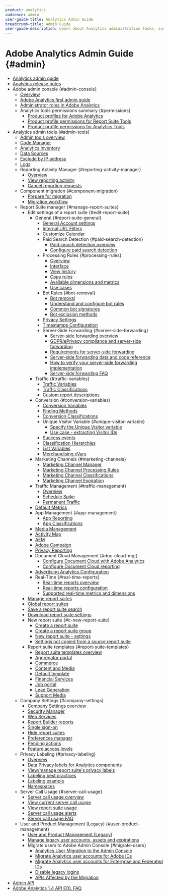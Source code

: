 ```yaml
---
product: analytics
audience: admin
user-guide-title: Analytics Admin Guide
breadcrumb-title: Admin Guide
user-guide-description: Learn about Analytics administration tasks, such managing users and products in the Experience Cloud Admin Console, configuring report suites, and more.
---
```


# Adobe Analytics Admin Guide {#admin}

+ [Analytics admin guide](home.md)
+ [Analytics release notes](https://experienceleague.adobe.com/en/docs/analytics/release-notes/latest)
+ Adobe admin console {#admin-console}
  + [Overview](admin-console/home.md)
  + [Adobe Analytics first admin guide](admin-console/first-admin-guide.md)
  + [Administrator roles in Adobe Analytics](admin-console/admin-roles-in-analytics.md)
  + Analytics tools permissions summary {#permissions}
    + [Product profiles for Adobe Analytics](admin-console/permissions/product-profile.md)
    + [Product profile permissions for Report Suite Tools](admin-console/permissions/report-suite-tools.md)
    + [Product profile permissions for Analytics Tools](admin-console/permissions/analytics-tools.md)
+ Analytics admin tools {#admin-tools}
  + [Admin tools overview](admin/c-admin-tools.md)
  + [Code Manager](admin/code-manager-admin.md)
  + [Analytics Inventory](admin/analytics-inventory.md)
  + [Data Sources](admin/data-sources.md)
  + [Exclude by IP address](admin/exclude-ip.md)
  + [Logs](admin/logs.md)
  + Reporting Activity Manager {#reporting-activity-manager}
    + [Overview](admin/reporting-activity-manager/reporting-activity-overview.md)
    + [View reporting activity](admin//reporting-activity-manager/reporting-activity.md)
    + [Cancel reporting requests](admin/reporting-activity-manager/reporting-activity-cancel-requests.md)
  + Component migration {#component-migration}
    + [Prepare for migration](admin/component-migration/prepare-component-migration.md)
    + [Migration workflow](admin/component-migration/component-migration.md)
  + Report Suite manager {#manage-report-suites}
    + Edit settings of a report suite {#edit-report-suite}
      + General {#report-suite-general}
        + [General Account settings](admin/c-manage-report-suites/c-edit-report-suites/general/general-acct-settings-admin.md)
        + [Internal URL Filters](admin/c-manage-report-suites/c-edit-report-suites/general/internal-url-filter-admin.md)
        + [Customize Calendar](admin/c-manage-report-suites/c-edit-report-suites/general/custom-calendar.md)
        + Paid Search Detection {#paid-search-detection}
          + [Paid search detection overview](admin/c-manage-report-suites/c-edit-report-suites/general/paid-search-detection/paid-search-detection.md)
          + [Configure paid search detection](admin/c-manage-report-suites/c-edit-report-suites/general/paid-search-detection/t-paid-search-detection.md)
        + Processing Rules {#processing-rules}
          + [Overview](admin/c-manage-report-suites/c-edit-report-suites/general/processing-rules/pr-overview.md)
          + [Interface](admin/c-manage-report-suites/c-edit-report-suites/general/processing-rules/pr-interface.md)
          + [View history](admin/c-manage-report-suites/c-edit-report-suites/general/processing-rules/pr-view-history.md)
          + [Copy rules](admin/c-manage-report-suites/c-edit-report-suites/general/processing-rules/pr-copy.md)
          + [Available dimensions and metrics](admin/c-manage-report-suites/c-edit-report-suites/general/processing-rules/pr-variables.md)
          + [Use cases](admin/c-manage-report-suites/c-edit-report-suites/general/processing-rules/pr-use-cases.md)
        + Bot Rules {#bot-removal}
          + [Bot removal](admin/c-manage-report-suites/c-edit-report-suites/general/bot-removal/bot-removal.md)
          + [Understand and configure bot rules](admin/c-manage-report-suites/c-edit-report-suites/general/bot-removal/bot-rules.md)
          + [Common bot signatures](admin/c-manage-report-suites/c-edit-report-suites/general/bot-removal/bot-signatures.md)
          + [Bot exclusion methods](admin/c-manage-report-suites/c-edit-report-suites/general/bot-removal/bot-exclusion-methods.md)
        + [Privacy Settings](admin/c-manage-report-suites/c-edit-report-suites/general/privacy-settings.md)
        + [Timestamps Configuration](admin/c-manage-report-suites/c-edit-report-suites/general/timestamp-optional.md)
        + Server-Side Forwarding {#server-side-forwarding}
          + [Server-side forwarding overview](admin/c-manage-report-suites/c-edit-report-suites/general/c-server-side-forwarding/ssf.md)
          + [GDPR/ePrivacy compliance and server-side forwarding](admin/c-manage-report-suites/c-edit-report-suites/general/c-server-side-forwarding/ssf-gdpr.md)
          + [Requirements for server-side forwarding](admin/c-manage-report-suites/c-edit-report-suites/general/c-server-side-forwarding/ssf-requirements.md)
          + [Server-side forwarding data and code reference](admin/c-manage-report-suites/c-edit-report-suites/general/c-server-side-forwarding/ssf-reference.md)
          + [How to verify your server-side forwarding implementation](admin/c-manage-report-suites/c-edit-report-suites/general/c-server-side-forwarding/ssf-verify.md)
          + [Server-side forwarding FAQ](admin/c-manage-report-suites/c-edit-report-suites/general/c-server-side-forwarding/ssf-faq.md)
      + Traffic {#traffic-variables}
        + [Traffic Variables](admin/c-manage-report-suites/c-edit-report-suites/c-traffic-variables/traffic-var.md)
        + [Traffic Classifications](admin/c-manage-report-suites/c-edit-report-suites/c-traffic-variables/traffic-classifications.md)
        + [Custom report descriptions](admin/c-manage-report-suites/c-edit-report-suites/c-traffic-variables/custom-desc-admin.md)
      + Conversion {#conversion-variables}
        + [Conversion Variables](admin/c-manage-report-suites/c-edit-report-suites/conversion-var-admin/conversion-var-admin.md)
        + [Finding Methods](admin/c-manage-report-suites/c-edit-report-suites/conversion-var-admin/finding-methods.md)
        + [Conversion Classifications](admin/c-manage-report-suites/c-edit-report-suites/conversion-var-admin/conversion-classifications.md)
        + Unique Visitor Variable {#unique-visitor-variable}
          + [Specify the Unique Visitor variable](admin/c-manage-report-suites/c-edit-report-suites/conversion-var-admin/unique-visitor-variable-admin/t-unique-visitor-variable.md)
          + [Use case - extracting Visitor IDs](admin/c-manage-report-suites/c-edit-report-suites/conversion-var-admin/unique-visitor-variable-admin/extract-visitorids-usecase.md)
        + [Success events](admin/c-manage-report-suites/c-edit-report-suites/conversion-var-admin/c-success-events/success-event.md)
        + [Classification Hierarchies](admin/c-manage-report-suites/c-edit-report-suites/conversion-var-admin/classification-hierarchies.md)
        + [List Variables](admin/c-manage-report-suites/c-edit-report-suites/conversion-var-admin/list-var-admin.md)
        + [Merchandising eVars](admin/c-manage-report-suites/c-edit-report-suites/conversion-var-admin/merchandising-evars.md)
      + Marketing Channels {#marketing-channels}
        + [Marketing Channel Manager](admin/c-manage-report-suites/c-edit-report-suites/marketing-channels/c-channels.md)
        + [Marketing Channel Processing Rules](admin/c-manage-report-suites/c-edit-report-suites/marketing-channels/c-rules.md)
        + [Marketing Channel Classifications](admin/c-manage-report-suites/c-edit-report-suites/marketing-channels/classifications-mchannel.md)
        + [Marketing Channel Expiration](admin/c-manage-report-suites/c-edit-report-suites/marketing-channels/visitor-engagement.md)
      + Traffic Management {#traffic-management}
        + [Overview](admin/c-manage-report-suites/c-edit-report-suites/c-traffic-management/traffic-management.md)
        + [Schedule Spike](admin/c-manage-report-suites/c-edit-report-suites/c-traffic-management/t-traffic-schedule-spike.md)
        + [Permanent Traffic](admin/c-manage-report-suites/c-edit-report-suites/c-traffic-management/t-traffic-permanent.md)  
      + [Default Metrics](admin/c-manage-report-suites/c-edit-report-suites/default-metrics.md)
      + App Management {#app-management}
        + [App Reporting](admin/c-manage-report-suites/c-edit-report-suites/app-reporting.md)
        + [App Classifications](admin/c-manage-report-suites/c-edit-report-suites/app-classifications.md)
      + [Media Management](admin/c-manage-report-suites/c-edit-report-suites/media-management.md)
      + [Activity Map](admin/c-manage-report-suites/c-edit-report-suites/activity-map.md)
      + [AEM](admin/c-manage-report-suites/c-edit-report-suites/adobe-experience-manager.md)
      + [Adobe Campaign](admin/c-manage-report-suites/c-edit-report-suites/adobe-campaign.md)
      + [Privacy Reporting](admin/c-manage-report-suites/c-edit-report-suites/privacy-reporting.md)
      + Document Cloud Management {#doc-cloud-mgt}
        + [Configure Document Cloud with Adobe Analytics](admin/c-manage-report-suites/c-edit-report-suites/document-cloud-mgt.md)
        + [Configure Document Cloud reporting](admin/c-manage-report-suites/c-edit-report-suites/document-cloud-config.md)
      + [Advertising Analytics Configuration](admin/c-manage-report-suites/c-edit-report-suites/advertising-analytics-config.md)
      + Real-Time {#real-time-reports}
        + [Real-time reports overview](admin/c-manage-report-suites/c-edit-report-suites/realtime/realtime.md)
        + [Real-time reports configuration](admin/c-manage-report-suites/c-edit-report-suites/realtime/t-realtime-admin.md)
        + [Supported real-time metrics and dimensions](admin/c-manage-report-suites/c-edit-report-suites/realtime/realtime-metrics.md)
    + [Manage report suites](admin/c-manage-report-suites/report-suites-admin.md)
    + [Global report suites](admin/c-manage-report-suites/rollup-report-suite.md)
    + [Save a report suite search](admin/c-manage-report-suites/t-report-suite-saved-search.md)
    + [Download report suite settings](admin/c-manage-report-suites/t-download-rs-settings.md)
    + New report suite {#c-new-report-suite}
      + [Create a report suite](admin/c-manage-report-suites/c-new-report-suite/t-create-a-report-suite.md)
      + [Create a report suite group](admin/c-manage-report-suites/c-new-report-suite/t-create-rs-group.md)
      + [New report suite - settings](admin/c-manage-report-suites/c-new-report-suite/new-report-suite.md)
      + [Settings not copied from a source report suite](admin/c-manage-report-suites/c-new-report-suite/settings-not-copied-from-rs.md)
    + Report suite templates {#report-suite-templates}
      + [Report suite templates overview](admin/c-manage-report-suites/c-report-suite-templates/report-suite-templates.md)
      + [Aggregator portal](admin/c-manage-report-suites/c-report-suite-templates/aggregator-portal.md)
      + [Commerce](admin/c-manage-report-suites/c-report-suite-templates/commerce-admin.md)
      + [Content and Media](admin/c-manage-report-suites/c-report-suite-templates/content-media.md)
      + [Default template](admin/c-manage-report-suites/c-report-suite-templates/default-rs-template.md)
      + [Financial Services](admin/c-manage-report-suites/c-report-suite-templates/financial-services.md)
      + [Job portal](admin/c-manage-report-suites/c-report-suite-templates/job-portal.md)
      + [Lead Generation](admin/c-manage-report-suites/c-report-suite-templates/lead-generation.md)
      + [Support Media](admin/c-manage-report-suites/c-report-suite-templates/support-media.md)
  + Company Settings {#company-settings}
    + [Company Settings overview](admin/company/c-company-settings.md)
    + [Security Manager](admin/company/security-manager.md)
    + [Web Services](admin/company/web-services-admin.md)
    + [Report Builder reports](admin/company/report-builder-reports-admin.md)
    + [Single sign-on](admin/company/single-signon-admin.md)
    + [Hide report suites](admin/company/c-hide-report-suites.md)
    + [Preferences manager](admin/company/preferences-manager.md)
    + [Pending actions](admin/company/pending-actions-admin.md)
    + [Feature access levels](admin/company/feature-access-levels.md)
  + Privacy Labeling {#privacy-labeling}
     + [Overview](admin/privacy-labeling/gdpr-setup-reportsuite.md)
     + [Data Privacy labels for Analytics components](admin/privacy-labeling/gdpr-labels.md)
     + [View/manage report suite's privacy labels](admin/privacy-labeling/gdpr-view-settings.md)
     + [Labeling best practices](admin/privacy-labeling/gdpr-analytics-ids.md)
     + [Labeling example](admin/privacy-labeling/gdpr-labeling-example.md)
     + [Namespaces](admin/privacy-labeling/gdpr-namespaces.md)
  + Server Call Usage {#server-call-usage}
    + [Server call usage overview](admin/c-server-call-usage/overage-overview.md)
    + [View current server call usage](admin/c-server-call-usage/server-call-usage-dashboard.md)
    + [View report suite usage](admin/c-server-call-usage/report-suite-usage.md)
    + [Server call usage alerts](admin/c-server-call-usage/scu-alerts.md)
    + [Server call usage FAQ](admin/c-server-call-usage/overage-faq.md)
  + User and Product Management (Legacy) {#user-product-management}
    + [User and Product Management (Legacy)](admin/user-management2/user-management.md)
    + [Manage legacy user accounts, assets and expirations](admin/user-management2/users-assets.md)
    + Migrate users to Adobe Admin Console {#migrate-users}
      + [Analytics User Migration to the Admin Console](admin/user-management2/user-migration/c-migration-tool.md)
      + [Migrate Analytics user accounts for Adobe IDs](admin/user-management2/user-migration/t-migrate-users.md)
      + [Migrate Analytics user accounts for Enterprise and Federated IDs](admin/user-management2/user-migration/migrate-enterprise.md)
      + [Disable legacy logins](admin/user-management2/user-migration/t-disable-legacy-login.md)
      + [APIs Affected by the Migration](admin/user-management2/user-migration/developer.md)  
+ [Admin API](c-admin-api/c-admin-api.md)
+ [Adobe Analytics 1.4 API EOL FAQ](c-admin-api/c-admin-14-api-eol.md)

